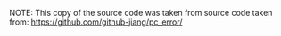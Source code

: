 NOTE: This copy of the source code was taken from source code taken from: https://github.com/github-jiang/pc_error/
